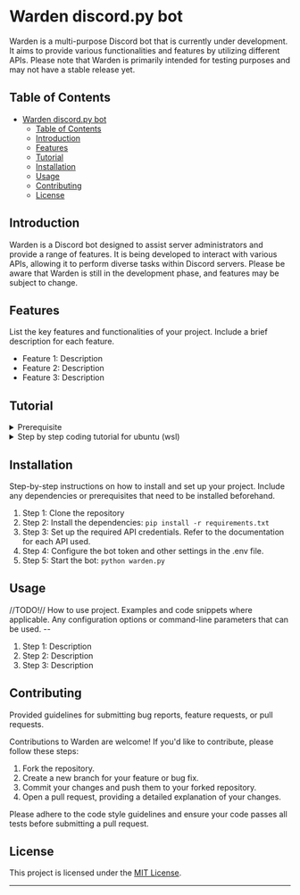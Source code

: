 # Warden discord.py bot

Warden is a multi-purpose Discord bot that is currently under development. It aims to provide various functionalities and features by utilizing different APIs. 
Please note that Warden is primarily intended for testing purposes and may not have a stable release yet.


## Table of Contents

- [Warden discord.py bot](#warden-discordpy-bot)
  - [Table of Contents](#table-of-contents)
  - [Introduction](#introduction)
  - [Features](#features)
  - [Tutorial](#tutorial)
  - [Installation](#installation)
  - [Usage](#usage)
  - [Contributing](#contributing)
  - [License](#license)

## Introduction

Warden is a Discord bot designed to assist server administrators and provide a range of features. It is being developed to interact with various APIs, allowing it to perform diverse tasks within Discord servers. Please be aware that Warden is still in the development phase, and features may be subject to change.

## Features

List the key features and functionalities of your project. Include a brief description for each feature.

- Feature 1: Description
- Feature 2: Description
- Feature 3: Description

## Tutorial




<details>



<summary> Prerequisite </summary>                      
- Install the following: 

 ```
 sudo apt install python3
 sudo apt install python3-pip
 sudo apt install python3.10-venv
 ```

</details>


<details>

<summary> Step by step coding tutorial for ubuntu (wsl) </summary>

1. Create a python venv (Virtual Environment)
- Create directory in your home directory to store all venvs: 
`mkdir ~/.venvs`
- Create venv using python: 
`python3 -m venv ~/.venvs/discord`
- Before installing requirements, activate the venv 
`source ~/.venvs/discord/bin/activate`
- Your prompt should look like this now: "(discord) user@host:~$"
- You can now install requirements using:
`pip install discord.py`
`pip install python-dotenv`
- Create directory to contain project's files & go into created directory:
`mkdir warden-bot`
- Save your environment's requirements to a file:
`pip freeze > requirements.txt`
1. Build the simple bot
- Go to your projekct directory then create and open .env file
`touch .env`
`vi .env`
add the following lines 
    - Replace Y0UR.DISCORD-.TOKEN-FROM-DISCORD with your discord token
    - Replace YOURGUILDID with your server's (guild) id
```
DISCORD_TOKEN=Y0UR.DISCORD-.TOKEN-HERE-EEEE!
DISCORD_GUILD=YOURGUILDIDHERE
```
- Create file to start coding and open it using editor of your choice:
`touch warden.py`
`vi warden.py`
- Add the following imports 
```
import discord # import discord.py library
import os # to get token from .env file
from dotenv import load_dotenv
```
- Retrieve the Discord API token and your guild from environment variables
```
load_dotenv()
DISCORD_TOKEN = os.getenv('DISCORD_TOKEN') 
GUILD_ID = os.getenv('GUILD_ID') #discord.Object(id=gggguuuuiiillldddID)
```
- Add the discord's intents
```
intents = discord.Intents.default()
client = discord.Client(intents=intents)
```
- Example code
```
import discord
import os
from dotenv import load_dotenv

load_dotenv() #load dotenv variables
discord_token = os.getenv('DISCORD_TOKEN')
discord_guild = os.getenv('DISCORD_GUILD')

class MyClient(discord.Client):
    def __init__(self, intents):
        super().__init__(intents=intents)
    async def on_ready(self):
        print(f"Logged in as { self.user.name } (ID:{ self.user.id })")
        print(f"discord.py API version: { discord.__version__ }")
        print(f"------------------------------------------------")
        print(f"Setting {self.user.name}'s status to { 'do not disturb','r' }")
        await self.change_presence(status=discord.Status.dnd)

intents = discord.Intents.default()
intents.message_content = True
intents.voice_states = True

client = MyClient(intents=intents)
client.run(discord_token)
```

> Still much to do... :)
</details>

## Installation

Step-by-step instructions on how to install and set up your project. Include any dependencies or prerequisites that need to be installed beforehand.

1. Step 1: Clone the repository
2. Step 2: Install the dependencies: `pip install -r requirements.txt`
3. Step 3: Set up the required API credentials. Refer to the documentation for each API used.
4. Step 4: Configure the bot token and other settings in the .env file.
5. Step 5: Start the bot: `python warden.py`

## Usage

//TODO!// How to use project. Examples and code snippets where applicable. Any configuration options or command-line parameters that can be used. -- 

1. Step 1: Description
2. Step 2: Description
3. Step 3: Description

## Contributing

Provided guidelines for submitting bug reports, feature requests, or pull requests.

Contributions to Warden are welcome! If you'd like to contribute, please follow these steps:

1. Fork the repository.
2. Create a new branch for your feature or bug fix.
3. Commit your changes and push them to your forked repository.
4. Open a pull request, providing a detailed explanation of your changes.

Please adhere to the code style guidelines and ensure your code passes all tests before submitting a pull request.

## License

This project is licensed under the [MIT License](https://opensource.org/licenses/MIT).

---